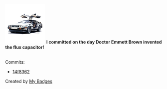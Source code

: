 <img src="https://github.com/my-badges/my-badges/blob/master/src/all-badges/delorean/delorean.png?raw=true" alt="I committed on the day Doctor Emmett Brown invented the flux capacitor!" title="I committed on the day Doctor Emmett Brown invented the flux capacitor!" width="128">
<strong>I committed on the day Doctor Emmett Brown invented the flux capacitor!</strong>
<br><br>

Commits:

- <a href="https://github.com/Abirdcfly/Abirdcfly/commit/14f836224344d88757af242d00b0638f7b924305">14f8362</a>


Created by <a href="https://github.com/my-badges/my-badges">My Badges</a>